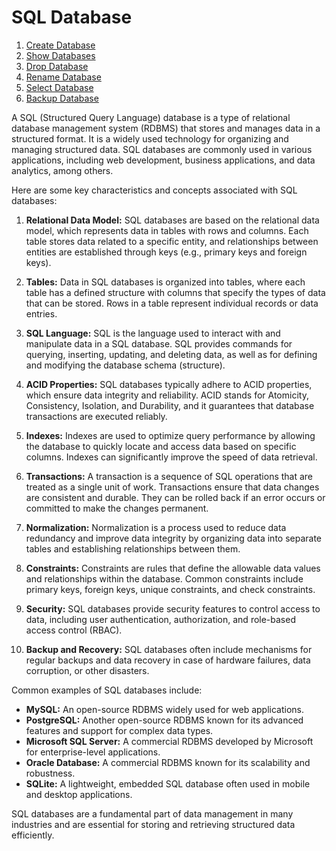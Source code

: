 # SQL Database

1. [Create Database](SQLCreateDatabase.md)
2. [Show Databases](SQLShowDatabases.md)
3. [Drop Database](SQLDropDatabase.md)
4. [Rename Database](SQLRenameDatabase.md)
5. [Select Database](SQLSelectDatabase.md)
6. [Backup Database](SQLBackupDatabase.md)


A SQL (Structured Query Language) database is a type of relational database management system (RDBMS) that stores and manages data in a structured format. It is a widely used technology for organizing and managing structured data. SQL databases are commonly used in various applications, including web development, business applications, and data analytics, among others.

Here are some key characteristics and concepts associated with SQL databases:

1. **Relational Data Model:** SQL databases are based on the relational data model, which represents data in tables with rows and columns. Each table stores data related to a specific entity, and relationships between entities are established through keys (e.g., primary keys and foreign keys).

2. **Tables:** Data in SQL databases is organized into tables, where each table has a defined structure with columns that specify the types of data that can be stored. Rows in a table represent individual records or data entries.

3. **SQL Language:** SQL is the language used to interact with and manipulate data in a SQL database. SQL provides commands for querying, inserting, updating, and deleting data, as well as for defining and modifying the database schema (structure).

4. **ACID Properties:** SQL databases typically adhere to ACID properties, which ensure data integrity and reliability. ACID stands for Atomicity, Consistency, Isolation, and Durability, and it guarantees that database transactions are executed reliably.

5. **Indexes:** Indexes are used to optimize query performance by allowing the database to quickly locate and access data based on specific columns. Indexes can significantly improve the speed of data retrieval.

6. **Transactions:** A transaction is a sequence of SQL operations that are treated as a single unit of work. Transactions ensure that data changes are consistent and durable. They can be rolled back if an error occurs or committed to make the changes permanent.

7. **Normalization:** Normalization is a process used to reduce data redundancy and improve data integrity by organizing data into separate tables and establishing relationships between them.

8. **Constraints:** Constraints are rules that define the allowable data values and relationships within the database. Common constraints include primary keys, foreign keys, unique constraints, and check constraints.

9. **Security:** SQL databases provide security features to control access to data, including user authentication, authorization, and role-based access control (RBAC).

10. **Backup and Recovery:** SQL databases often include mechanisms for regular backups and data recovery in case of hardware failures, data corruption, or other disasters.

Common examples of SQL databases include:

- **MySQL:** An open-source RDBMS widely used for web applications.
- **PostgreSQL:** Another open-source RDBMS known for its advanced features and support for complex data types.
- **Microsoft SQL Server:** A commercial RDBMS developed by Microsoft for enterprise-level applications.
- **Oracle Database:** A commercial RDBMS known for its scalability and robustness.
- **SQLite:** A lightweight, embedded SQL database often used in mobile and desktop applications.

SQL databases are a fundamental part of data management in many industries and are essential for storing and retrieving structured data efficiently.

